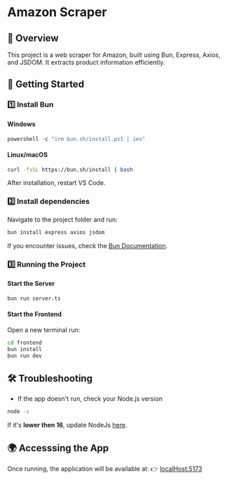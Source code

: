 # Amazon Scraper

## 📌 Overview  
This project is a web scraper for Amazon, built using Bun, Express, Axios, and JSDOM. It extracts product information efficiently.

## 🚀 Getting Started  

### 1️⃣ Install Bun  
#### **Windows**  
```powershell
powershell -c "irm bun.sh/install.ps1 | iex"
```
####  **Linux/macOS**
```bash
curl -fsSL https://bun.sh/install | bash
```
After installation, restart VS Code.

### 2️⃣ Install dependencies
Navigate to the project folder and run:
```bash
bun install express axios jsdom
```

If you encounter issues, check the <a href="https://bun.sh">Bun Documentation</a>.

### 3️⃣ Running the Project
#### **Start the Server**
```bash
bun run server.ts
```

#### **Start the Frontend**
Open a new terminal run:
```bash
cd frontend
bun install
bun run dev
```

## 🛠 Troubleshooting

- If the app doesn't run, check your Node.js version
```bash
node -v
```
If it's **lower then 16**, update NodeJs [here](https://nodejs.org/en/download).


## 🌍 Accesssing the App
Once running, the application will be available at:
👉 [localHost:5173](http://localhost:5173/)